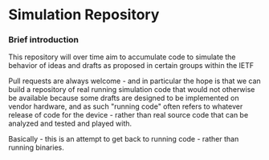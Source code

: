 # Simulation Repository #

### Brief introduction ###

This repository will over time aim to accumulate code to simulate the behavior of ideas and drafts as proposed in 
certain groups within the IETF

Pull requests are always welcome - and in particular the hope is that we can build a repository of real running simulation
code that would not otherwise be available because some drafts are designed to be implemented on vendor hardware, and as
such "running code" often refers to whatever release of code for the device - rather than real source code that can be
analyzed and tested and played with.

Basically - this is an attempt to get back to running code - rather than running binaries.



